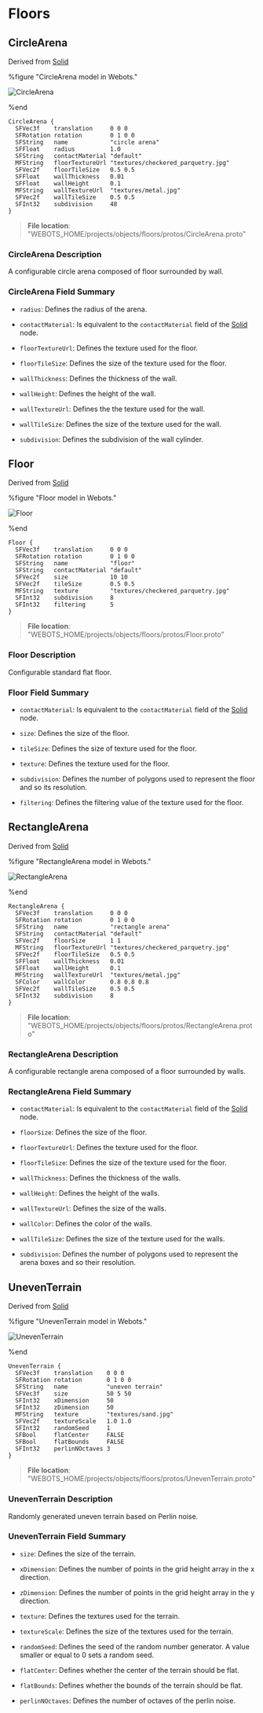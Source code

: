 # Floors

## CircleArena

Derived from [Solid](../reference/solid.md)

%figure "CircleArena model in Webots."

![CircleArena](images/objects/floors/CircleArena/model.png)

%end

```
CircleArena {
  SFVec3f    translation     0 0 0
  SFRotation rotation        0 1 0 0
  SFString   name            "circle arena"
  SFFloat    radius          1.0                                 
  SFString   contactMaterial "default"                           
  MFString   floorTextureUrl "textures/checkered_parquetry.jpg"  
  SFVec2f    floorTileSize   0.5 0.5                             
  SFFloat    wallThickness   0.01                                
  SFFloat    wallHeight      0.1                                 
  MFString   wallTextureUrl  "textures/metal.jpg"                
  SFVec2f    wallTileSize    0.5 0.5                             
  SFInt32    subdivision     48                                  
}
```

> **File location**: "WEBOTS\_HOME/projects/objects/floors/protos/CircleArena.proto"

### CircleArena Description

A configurable circle arena composed of floor surrounded by wall.

### CircleArena Field Summary

- `radius`: Defines the radius of the arena.

- `contactMaterial`: Is equivalent to the `contactMaterial` field of the [Solid](../reference/solid.md) node.

- `floorTextureUrl`: Defines the texture used for the floor.

- `floorTileSize`: Defines the size of the texture used for the floor.

- `wallThickness`: Defines the thickness of the wall.

- `wallHeight`: Defines the height of the wall.

- `wallTextureUrl`: Defines the the texture used for the wall.

- `wallTileSize`: Defines the size of the texture used for the wall.

- `subdivision`: Defines the subdivision of the wall cylinder.

## Floor

Derived from [Solid](../reference/solid.md)

%figure "Floor model in Webots."

![Floor](images/objects/floors/Floor/model.png)

%end

```
Floor {
  SFVec3f    translation     0 0 0
  SFRotation rotation        0 1 0 0
  SFString   name            "floor"
  SFString   contactMaterial "default"                           
  SFVec2f    size            10 10                               
  SFVec2f    tileSize        0.5 0.5                             
  MFString   texture         "textures/checkered_parquetry.jpg"  
  SFInt32    subdivision     8                                   
  SFInt32    filtering       5                                   
}
```

> **File location**: "WEBOTS\_HOME/projects/objects/floors/protos/Floor.proto"

### Floor Description

Configurable standard flat floor.

### Floor Field Summary

- `contactMaterial`: Is equivalent to the `contactMaterial` field of the [Solid](../reference/solid.md) node.

- `size`: Defines the size of the floor.

- `tileSize`: Defines the size of texture used for the floor.

- `texture`: Defines the texture used for the floor.

- `subdivision`: Defines the number of polygons used to represent the floor and so its resolution.

- `filtering`: Defines the filtering value of the texture used for the floor.

## RectangleArena

Derived from [Solid](../reference/solid.md)

%figure "RectangleArena model in Webots."

![RectangleArena](images/objects/floors/RectangleArena/model.png)

%end

```
RectangleArena {
  SFVec3f    translation     0 0 0
  SFRotation rotation        0 1 0 0
  SFString   name            "rectangle arena"
  SFString   contactMaterial "default"                           
  SFVec2f    floorSize       1 1                                 
  MFString   floorTextureUrl "textures/checkered_parquetry.jpg"  
  SFVec2f    floorTileSize   0.5 0.5                             
  SFFloat    wallThickness   0.01                                
  SFFloat    wallHeight      0.1                                 
  MFString   wallTextureUrl  "textures/metal.jpg"                
  SFColor    wallColor       0.8 0.8 0.8                         
  SFVec2f    wallTileSize    0.5 0.5                             
  SFInt32    subdivision     8                                   
}
```

> **File location**: "WEBOTS\_HOME/projects/objects/floors/protos/RectangleArena.proto"

### RectangleArena Description

A configurable rectangle arena composed of a floor surrounded by walls.

### RectangleArena Field Summary

- `contactMaterial`: Is equivalent to the `contactMaterial` field of the [Solid](../reference/solid.md) node.

- `floorSize`: Defines the size of the floor.

- `floorTextureUrl`: Defines the texture used for the floor.

- `floorTileSize`: Defines the size of the texture used for the floor.

- `wallThickness`: Defines the thickness of the walls.

- `wallHeight`: Defines the height of the walls.

- `wallTextureUrl`: Defines the size of the walls.

- `wallColor`: Defines the color of the walls.

- `wallTileSize`: Defines the size of the texture used for the walls.

- `subdivision`: Defines the number of polygons used to represent the arena boxes and so their resolution.

## UnevenTerrain

Derived from [Solid](../reference/solid.md)

%figure "UnevenTerrain model in Webots."

![UnevenTerrain](images/objects/floors/UnevenTerrain/model.png)

%end

```
UnevenTerrain {
  SFVec3f    translation    0 0 0
  SFRotation rotation       0 1 0 0
  SFString   name           "uneven terrain"
  SFVec3f    size           50 5 50              
  SFInt32    xDimension     50                   
  SFInt32    zDimension     50                   
  MFString   texture        "textures/sand.jpg"  
  SFVec2f    textureScale   1.0 1.0              
  SFInt32    randomSeed     1                    
  SFBool     flatCenter     FALSE                
  SFBool     flatBounds     FALSE                
  SFInt32    perlinNOctaves 3                    
}
```

> **File location**: "WEBOTS\_HOME/projects/objects/floors/protos/UnevenTerrain.proto"

### UnevenTerrain Description

Randomly generated uneven terrain based on Perlin noise.

### UnevenTerrain Field Summary

- `size`: Defines the size of the terrain.

- `xDimension`: Defines the number of points in the grid height array in the x direction.

- `zDimension`: Defines the number of points in the grid height array in the y direction.

- `texture`: Defines the textures used for the terrain.

- `textureScale`: Defines the size of the textures used for the terrain.

- `randomSeed`: Defines the seed of the random number generator. A value smaller or equal to 0 sets a random seed.

- `flatCenter`: Defines whether the center of the terrain should be flat.

- `flatBounds`: Defines whether the bounds of the terrain should be flat.

- `perlinNOctaves`: Defines the number of octaves of the perlin noise.

